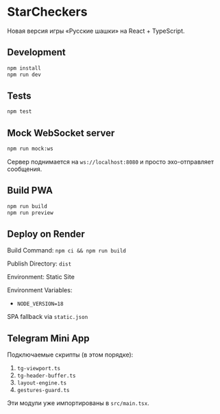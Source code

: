 # StarCheckers

Новая версия игры «Русские шашки» на React + TypeScript.

## Development
```bash
npm install
npm run dev
```

## Tests
```bash
npm test
```

## Mock WebSocket server
```bash
npm run mock:ws
```
Сервер поднимается на `ws://localhost:8080` и просто эхо-отправляет сообщения.

## Build PWA
```bash
npm run build
npm run preview
```

## Deploy on Render

Build Command: `npm ci && npm run build`

Publish Directory: `dist`

Environment: Static Site

Environment Variables:

- `NODE_VERSION=18`

SPA fallback via `static.json`

## Telegram Mini App
Подключаемые скрипты (в этом порядке):
1. `tg-viewport.ts`
2. `tg-header-buffer.ts`
3. `layout-engine.ts`
4. `gestures-guard.ts`

Эти модули уже импортированы в `src/main.tsx`.
